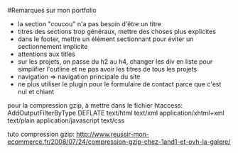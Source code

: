 #Remarques sur mon portfolio

* la section "coucou" n'a pas besoin d'être un titre
* titres des sections trop généraux, mettre des choses plus explicites
* dans le footer, mettre un élément sectionnant pour éviter un sectionnement implicite
* attentions aux titles 
* sur les projets, on passe du h2 au h4, changer les div en liste pour simplifier l'outline et ne pas avoir les titres de tous les projets
* navigation => navigation principale du site
* ne plus utiliser le plugin pour le formulaire de contact parce que c'est nul et chiant




pour la compression gzip, à mettre dans le fichier htaccess:     
AddOutputFilterByType DEFLATE text/html text/xml application/xhtml+xml text/plain application/javascript text/css

tuto compression gzip: http://www.reussir-mon-ecommerce.fr/2008/07/24/compression-gzip-chez-1and1-et-ovh-la-galere/

